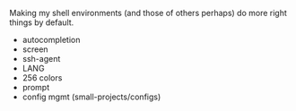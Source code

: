 Making my shell environments (and those of others perhaps) do more right
things by default.

  - autocompletion
  - screen
  - ssh-agent
  - LANG
  - 256 colors
  - prompt
  - config mgmt (small-projects/configs)

